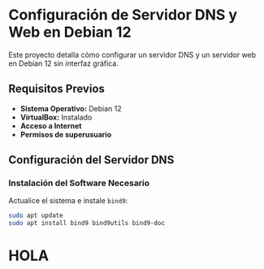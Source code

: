 # Configuración de Servidor DNS y Web en Debian 12

Este proyecto detalla cómo configurar un servidor DNS y un servidor web en Debian 12 sin interfaz gráfica.

## Requisitos Previos

- **Sistema Operativo:** Debian 12
- **VirtualBox:** Instalado
- **Acceso a Internet**
- **Permisos de superusuario**

## Configuración del Servidor DNS

### Instalación del Software Necesario

Actualice el sistema e instale `bind9`:

```sh
sudo apt update
sudo apt install bind9 bind9utils bind9-doc
```

# HOLA
